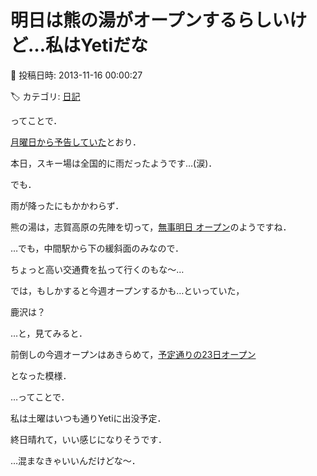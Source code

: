 # 明日は熊の湯がオープンするらしいけど…私はYetiだな

📅 投稿日時: 2013-11-16 00:00:27

🏷️ カテゴリ: [日記](cc4b5682fb7b8b144980957a978653fb0.md)

ってことで．


[月曜日から予告していた](e6f85eb04470c35ce26e222d31ac049bc.md)とおり．


本日，スキー場は全国的に雨だったようです…(涙)．





でも．


雨が降ったにもかかわらず．


熊の湯は，志賀高原の先陣を切って，[無事明日
オープン](https://www.facebook.com/kumanoyulift?ref=stream&hc_location=stream)のようですね．


…でも，中間駅から下の緩斜面のみなので．


ちょっと高い交通費を払って行くのもな～…





では，もしかすると今週オープンするかも…といっていた，


鹿沢は？


…と，見てみると．


前倒しの今週オープンはあきらめて，[予定通りの23日オープン](https://twitter.com/kazawasnow/status/401147704837169152)


となった模様．





…ってことで．


私は土曜はいつも通りYetiに出没予定．


終日晴れて，いい感じになりそうです．


…混まなきゃいいんだけどな～．
